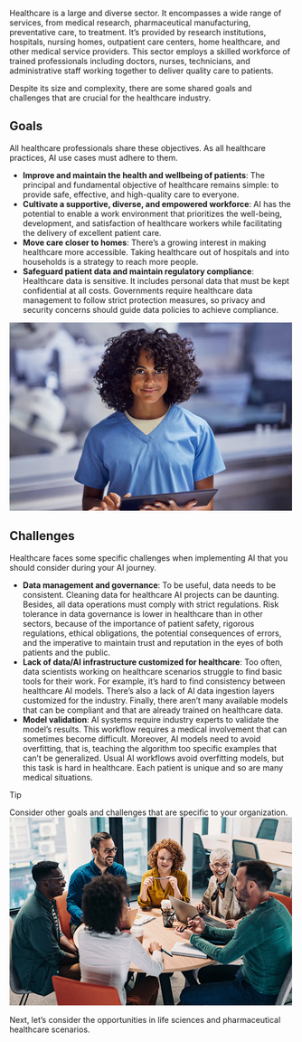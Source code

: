 Healthcare is a large and diverse sector. It encompasses a wide range of services, from medical research, pharmaceutical manufacturing, preventative care, to treatment. It’s provided by research institutions, hospitals, nursing homes, outpatient care centers, home healthcare, and other medical service providers. This sector employs a skilled workforce of trained professionals including doctors, nurses, technicians, and administrative staff working together to deliver quality care to patients.

Despite its size and complexity, there are some shared goals and challenges that are crucial for the healthcare industry.

## Goals
All healthcare professionals share these objectives. As all healthcare practices, AI use cases must adhere to them.

* **Improve and maintain the health and wellbeing of patients**: The principal and fundamental objective of healthcare remains simple: to provide safe, effective, and high-quality care to everyone.
* **Cultivate a supportive, diverse, and empowered workforce**: AI has the potential to enable a work environment that prioritizes the well-being, development, and satisfaction of healthcare workers while facilitating the delivery of excellent patient care.
* **Move care closer to homes**: There’s a growing interest in making healthcare more accessible. Taking healthcare out of hospitals and into households is a strategy to reach more people.
* **Safeguard patient data and maintain regulatory compliance**: Healthcare data is sensitive. It includes personal data that must be kept confidential at all costs. Governments require healthcare data management to follow strict protection measures, so privacy and security concerns should guide data policies to achieve compliance.

![Healthcare worker holding a tablet.](../media/2-healthcare-worker.jpg)

## Challenges

Healthcare faces some specific challenges when implementing AI that you should consider during your AI journey.
* **Data management and governance**: To be useful, data needs to be consistent. Cleaning data for healthcare AI projects can be daunting. Besides, all data operations must comply with strict regulations. Risk tolerance in data governance is lower in healthcare than in other sectors, because of the importance of patient safety, rigorous regulations, ethical obligations, the potential consequences of errors, and the imperative to maintain trust and reputation in the eyes of both patients and the public.
* **Lack of data/AI infrastructure customized for healthcare**: Too often, data scientists working on healthcare scenarios struggle to find basic tools for their work. For example, it’s hard to find consistency between healthcare AI models. There’s also a lack of AI data ingestion layers customized for the industry. Finally, there aren’t many available models that can be compliant and that are already trained on healthcare data.
* **Model validation**: AI systems require industry experts to validate the model’s results. This workflow requires a medical involvement that can sometimes become difficult. Moreover, AI models need to avoid overfitting, that is, teaching the algorithm too specific examples that can’t be generalized. Usual AI workflows avoid overfitting models, but this task is hard in healthcare. Each patient is unique and so are many medical situations.

>[!TIP]
>Consider other goals and challenges that are specific to your organization.
>![People working and talking around a table.](../media/2-reflection.jpg)

Next, let’s consider the opportunities in life sciences and pharmaceutical healthcare scenarios.
